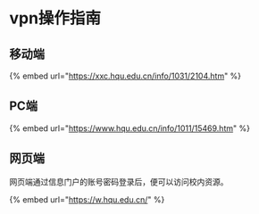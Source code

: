 # vpn操作指南

## 移动端

{% embed url="https://xxc.hqu.edu.cn/info/1031/2104.htm" %}

## PC端

{% embed url="https://www.hqu.edu.cn/info/1011/15469.htm" %}



## 网页端

网页端通过信息门户的账号密码登录后，便可以访问校内资源。

{% embed url="https://w.hqu.edu.cn/" %}



